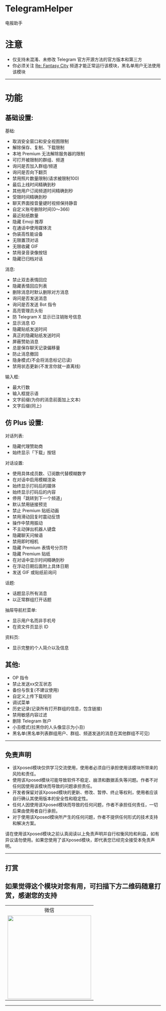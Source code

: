 # TelegramHelper
电报助手

# 注意
- 仅支持未混淆、未修改 Telegram 官方开源方法的官方版本和第三方
- 你必须关注 [Re: Fantasy City](https://t.me/ReFantasyCity) 频道才能正常运行该模块，黑名单用户无法使用该模块

---

# 功能
## 基础设置:
基础:

- 取消安全窗口和安全视图限制
- 解除保存、复制、下载限制
- 本地 Premium 无法解除服务器的限制
- 可打开被限制的群组、频道
- 询问是否加入群组/频道
- 询问是否向下翻页
- 禁用照片数量限制(请求被限制100)
- 最后上线时间精确到秒
- 其他用户订阅频道时间精确到秒
- 受限时间精确到秒
- 聊天界面按音量键时视频保持静音
- 自定义账号删除时间(0～366)
- 最近贴纸数量
- 隐藏 Emoji 推荐
- 在通话中使用媒体流
- 伪装高性能设备
- 无限置顶对话
- 无限收藏 GIF
- 禁用录音录像按钮
- 隐藏已归档对话

消息:
- 禁止双击表情回应
- 隐藏表情回应列表
- 删除消息时默认删除对方消息
- 询问是否发送消息
- 询问是否发送 Bot 指令
- 高亮管理员头衔
- 防 Telegram X 显示已注销账号信息
- 显示消息 ID
- 隐藏贴纸发送时间
- 真正的隐藏贴纸发送时间
- 屏蔽赞助消息
- 总是保存聊天记录偏移量
- 防止消息撤回
- 隐身模式(不会将消息标记已读)
- 禁用状态更新(不发言你就一直离线)

输入框:
- 最大行数
- 输入框提示语
- 文字前缀(为你的消息前面加上文本)
- 文字后缀(同上)

## 仿 Plus 设置:

对话列表:
- 隐藏代理赞助商
- 始终显示「下载」按钮

对话设置:
- 使用具体成员数、订阅数代替模糊数字
- 在对话中启用模糊渲染
- 始终显示打码后的媒体
- 始终显示打码后的内容
- 停用「跳转到下一个频道」
- 默认禁用链接预览
- 禁止 Premium 贴纸动画
- 禁用滑动回复时震动反馈
- 操作中禁用振动
- 不主动弹出机器人键盘
- 隐藏聊天问候语
- 禁用即时相机
- 隐藏 Premium 表情号分页符
- 隐藏 Premium 贴纸
- 在对话中显示时间精确到秒
- 在浮动日期后面附上具体日期
- 发送 GIF 或贴纸前询问

话题:
- 话题显示所有消息
- 以正常群组打开话题

抽屉导航栏菜单:
- 显示用户名而非手机号
- 在资文件页显示 ID

资料页:
- 显示完整的个人简介以及信息

## 其他:
- OP 指令
- 禁止发送xx交互状态
- 备份与恢复(不建议使用)
- 自定义上传下载规则
- 调试菜单
- 历史记录(记录所有打开群组的信息，包含链接)
- 禁用敏感内容过滤
- 删除 Telegram 账户
- 小丑模式(拉黑你的人头像显示为小丑)
- 黑名单(黑名单列表群组用户、群组、频道发送的消息在其他群组不可见)

---

## 免责声明

* 该Xposed模块仅供学习交流使用，使用者必须自行承担使用该模块所带来的风险和责任。
* 使用该Xposed模块可能导致软件不稳定、崩溃和数据丢失等问题。作者不对任何因使用该模块而导致的问题承担责任。
* 开发者保留对该Xposed模块的更新、修改、暂停、终止等权利，使用者应该自行确认其使用版本的安全性和稳定性。
* 任何人因使用该Xposed模块而导致的任何问题，作者不承担任何责任，一切后果由使用者自行承担。
* 对于使用该Xposed模块所产生的任何问题，作者不提供任何形式的技术支持和解决方案。

请在使用该Xposed模块之前认真阅读以上免责声明并自行权衡风险和利益，如有异议请勿使用。如果您使用了该Xposed模块，即代表您已经完全接受本免责声明。

---

## 打赏

## 如果觉得这个模块对您有用，可扫描下方二维码随意打赏，感谢您的支持

<table>
<tr>
<td align=center>微信</td>
</tr>

<tr>
<td>
<img src="https://ghproxy.com/https://github.com/unexpecteds/TelegramHelper/blob/main/Screenshots/wx.png" width=270 >
</td>
</tr>

</table>

---
